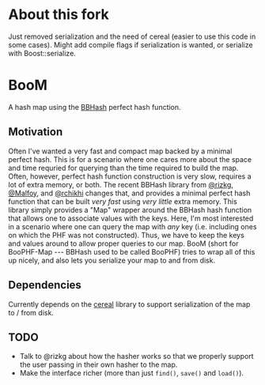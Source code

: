 # About this fork
Just removed serialization and the need of cereal (easier to use this code in some cases).
Might add compile flags if serialization is wanted, or serialize with Boost::serialize.

# BooM
A hash map using the [BBHash](https://github.com/rizkg/BBHash) perfect hash function.

## Motivation

Often I've wanted a very fast and compact map backed by a minimal perfect hash.  This is for a scenario where one cares more about the space and time requried for querying than the time required to build the map.  Often, however, perfect hash function construction is very slow, requires a lot of extra memory, or both. The recent BBHash library from [@rizkg](https://github.com/rizkg), [@Malfoy](https://github.com/Malfoy), and [@rchikhi](https://github.com/rchikhi) changes that, and provides a minimal perfect hash function that can be built *very fast* using *very little* extra memory.  This library simply provides a "Map" wrapper around the BBHash hash function that allows one to associate values with the keys.  Here, I'm most interested in a scenario where one can query the map with *any* key (i.e. including ones on which the PHF was not constructed).  Thus, we have to keep the keys and values around to allow proper queries to our map. BooM (short for BooPHF-Map --- BBHash used to be called BooPHF) tries to wrap all of this up nicely, and also lets you serialize your map to and from disk.

## Dependencies

Currently depends on the [cereal](http://uscilab.github.io/cereal/) library to support serialization of the map to / from disk.

## TODO

* Talk to @rizkg about how the hasher works so that we properly support the user passing in their own hasher to the map.
* Make the interface richer (more than just `find()`, `save()` and `load()`).
